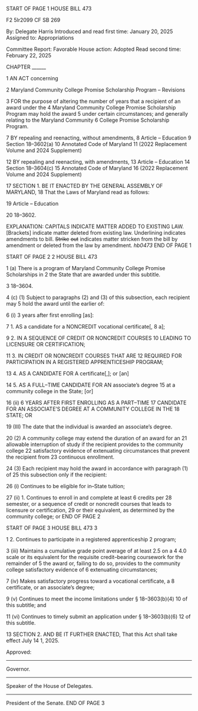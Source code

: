 START OF PAGE 1
HOUSE BILL 473

F2 5lr2099
CF SB 269

By: Delegate Harris
Introduced and read first time: January 20, 2025
Assigned to: Appropriations

Committee Report: Favorable
House action: Adopted
Read second time: February 22, 2025

CHAPTER ______

1 AN ACT concerning

2 Maryland Community College Promise Scholarship Program – Revisions

3 FOR the purpose of altering the number of years that a recipient of an award under the
4 Maryland Community College Promise Scholarship Program may hold the award
5 under certain circumstances; and generally relating to the Maryland Community
6 College Promise Scholarship Program.

7 BY repealing and reenacting, without amendments,
8 Article – Education
9 Section 18–3602(a)
10 Annotated Code of Maryland
11 (2022 Replacement Volume and 2024 Supplement)

12 BY repealing and reenacting, with amendments,
13 Article – Education
14 Section 18–3604(c)
15 Annotated Code of Maryland
16 (2022 Replacement Volume and 2024 Supplement)

17 SECTION 1. BE IT ENACTED BY THE GENERAL ASSEMBLY OF MARYLAND,
18 That the Laws of Maryland read as follows:

19 Article – Education

20 18–3602.

EXPLANATION: CAPITALS INDICATE MATTER ADDED TO EXISTING LAW.
[Brackets] indicate matter deleted from existing law.
Underlining indicates amendments to bill.
~~Strike~~ ~~out~~ indicates matter stricken from the bill by amendment or deleted from the law by
amendment. *hb0473*
END OF PAGE 1

START OF PAGE 2
2 HOUSE BILL 473

1 (a) There is a program of Maryland Community College Promise Scholarships in
2 the State that are awarded under this subtitle.

3 18–3604.

4 (c) (1) Subject to paragraphs (2) and (3) of this subsection, each recipient may
5 hold the award until the earlier of:

6 (i) 3 years after first enrolling [as]:

7 1. AS a candidate for a NONCREDIT vocational certificate[,
8 a];

9 2. IN A SEQUENCE OF CREDIT OR NONCREDIT COURSES
10 LEADING TO LICENSURE OR CERTIFICATION;

11 3. IN CREDIT OR NONCREDIT COURSES THAT ARE
12 REQUIRED FOR PARTICIPATION IN A REGISTERED APPRENTICESHIP PROGRAM;

13 4. AS A CANDIDATE FOR A certificate[,]; or [an]

14 5. AS A FULL–TIME CANDIDATE FOR AN associate’s degree
15 at a community college in the State; [or]

16 (ii) 6 YEARS AFTER FIRST ENROLLING AS A PART–TIME
17 CANDIDATE FOR AN ASSOCIATE’S DEGREE AT A COMMUNITY COLLEGE IN THE
18 STATE; OR

19 (III) The date that the individual is awarded an associate’s degree.

20 (2) A community college may extend the duration of an award for an
21 allowable interruption of study if the recipient provides to the community college
22 satisfactory evidence of extenuating circumstances that prevent the recipient from
23 continuous enrollment.

24 (3) Each recipient may hold the award in accordance with paragraph (1) of
25 this subsection only if the recipient:

26 (i) Continues to be eligible for in–State tuition;

27 (ii) 1. Continues to enroll in and complete at least 6 credits per
28 semester, or a sequence of credit or noncredit courses that leads to licensure or certification,
29 or their equivalent, as determined by the community college; or
END OF PAGE 2

START OF PAGE 3
HOUSE BILL 473 3

1 2. Continues to participate in a registered apprenticeship
2 program;

3 (iii) Maintains a cumulative grade point average of at least 2.5 on a
4 4.0 scale or its equivalent for the requisite credit–bearing coursework for the remainder of
5 the award or, failing to do so, provides to the community college satisfactory evidence of
6 extenuating circumstances;

7 (iv) Makes satisfactory progress toward a vocational certificate, a
8 certificate, or an associate’s degree;

9 (v) Continues to meet the income limitations under § 18–3603(b)(4)
10 of this subtitle; and

11 (vi) Continues to timely submit an application under § 18–3603(b)(6)
12 of this subtitle.

13 SECTION 2. AND BE IT FURTHER ENACTED, That this Act shall take effect July
14 1, 2025.

Approved:

________________________________________________________________________________
Governor.

________________________________________________________________________________
Speaker of the House of Delegates.

________________________________________________________________________________
President of the Senate.
END OF PAGE 3